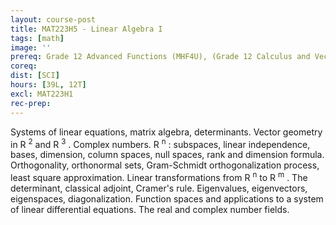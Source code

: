 ```yaml
---
layout: course-post
title: MAT223H5 - Linear Algebra I
tags: [math]
image: ''
prereq: Grade 12 Advanced Functions (MHF4U), (Grade 12 Calculus and Vectors (MCV4U)/MAT102H5).
coreq: 
dist: [SCI]
hours: [39L, 12T]
excl: MAT223H1
rec-prep: 
---
```


Systems of linear equations, matrix algebra, determinants.  Vector geometry in R <sup>2</sup> and R <sup>3</sup> .  Complex numbers.  R <sup>n</sup> : subspaces, linear independence, bases, dimension, column spaces, null spaces, rank and dimension formula. Orthogonality, orthonormal sets, Gram-Schmidt orthogonalization process, least square approximation. Linear transformations from R <sup>n</sup> to R <sup>m</sup> . The determinant, classical adjoint, Cramer's rule.  Eigenvalues, eigenvectors, eigenspaces, diagonalization. Function spaces and applications to a system of linear differential equations.  The real and complex number fields.
